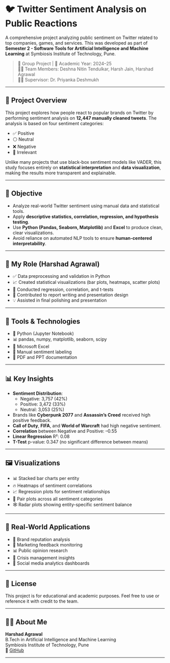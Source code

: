 # 🐦 Twitter Sentiment Analysis on Public Reactions

A comprehensive project analyzing public sentiment on Twitter related to top companies, games, and services. This was developed as part of **Semester 2 - Software Tools for Artificial Intelligence and Machine Learning** at Symbiosis Institute of Technology, Pune.

> 👥 Group Project | 📅 Academic Year: 2024–25  
> 👨‍💻 Team Members: Deshna Nitin Tendulkar, Harsh Jain, Harshad Agrawal  
> 👨‍🏫 Supervisor: Dr. Priyanka Deshmukh

---

## 📌 Project Overview

This project explores how people react to popular brands on Twitter by performing sentiment analysis on **12,447 manually cleaned tweets**. The analysis is based on four sentiment categories:

- ✅ Positive  
- ⚪ Neutral  
- ❌ Negative  
- 🚫 Irrelevant

Unlike many projects that use black-box sentiment models like VADER, this study focuses entirely on **statistical interpretation** and **data visualization**, making the results more transparent and explainable.

---

## 🎯 Objective

- Analyze real-world Twitter sentiment using manual data and statistical tools.
- Apply **descriptive statistics, correlation, regression, and hypothesis testing**.
- Use **Python (Pandas, Seaborn, Matplotlib)** and **Excel** to produce clean, clear visualizations.
- Avoid reliance on automated NLP tools to ensure **human-centered interpretability**.

---

## 👥 My Role (Harshad Agrawal)

- ✅ Data preprocessing and validation in Python  
- 📈 Created statistical visualizations (bar plots, heatmaps, scatter plots)  
- 🔬 Conducted regression, correlation, and t-tests  
- 📄 Contributed to report writing and presentation design  
- 💡 Assisted in final polishing and presentation

---

## 🧠 Tools & Technologies

- 🐍 Python (Jupyter Notebook)
- 📊 pandas, numpy, matplotlib, seaborn, scipy
- 📁 Microsoft Excel
- 📝 Manual sentiment labeling
- 📄 PDF and PPT documentation

---

## 📊 Key Insights

- **Sentiment Distribution**:
  - Negative: 3,757 (42%)
  - Positive: 3,472 (33%)
  - Neutral: 3,053 (25%)
- Brands like **Cyberpunk 2077** and **Assassin’s Creed** received high positive feedback.
- **Call of Duty**, **FIFA**, and **World of Warcraft** had high negative sentiment.
- **Correlation** between Negative and Positive: –0.55  
- **Linear Regression** R²: 0.08  
- **T-Test** p-value: 0.347 (no significant difference between means)

---

## 🖼️ Visualizations

- 📊 Stacked bar charts per entity
- 🔥 Heatmaps of sentiment correlations
- 📈 Regression plots for sentiment relationships
- 🧩 Pair plots across all sentiment categories
- 🕸️ Radar plots showing entity-specific sentiment balance

---

## 💼 Real-World Applications

- 📣 Brand reputation analysis  
- 🎯 Marketing feedback monitoring  
- 📊 Public opinion research  
- 🚨 Crisis management insights  
- 🧠 Social media analytics dashboards

---

## 📄 License

This project is for educational and academic purposes. Feel free to use or reference it with credit to the team.

---

## 🙋‍♂️ About Me

**Harshad Agrawal**  
B.Tech in Artificial Intelligence and Machine Learning  
Symbiosis Institute of Technology, Pune  
🔗 [GitHub](https://github.com/Harshad2321)

---

